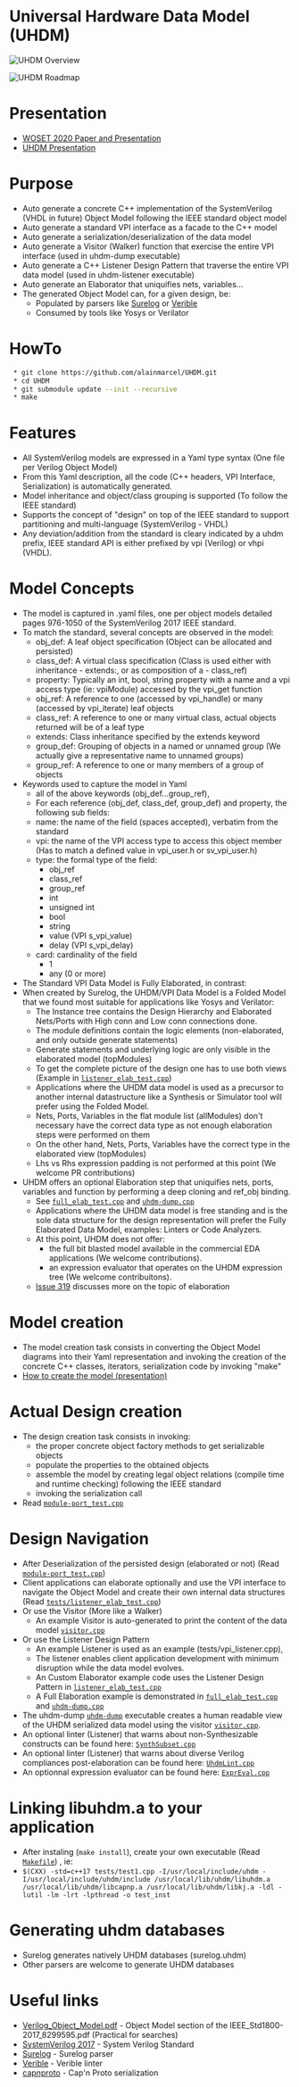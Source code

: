 # Universal Hardware Data Model (UHDM)


![UHDM Overview](/images/UHDM.png)

![UHDM Roadmap](/images/UHDM_future.png)

# Presentation
* [WOSET 2020 Paper and Presentation](https://woset-workshop.github.io/WOSET2020.html#article-10)
* [UHDM Presentation](https://docs.google.com/presentation/d/1evu8aBWMFwi_UrK-DfWXowfsXM4Bp9knQuHV24lwkPc/edit#slide=id.p)

# Purpose

 * Auto generate a concrete C++ implementation of the SystemVerilog (VHDL in future) Object Model following the IEEE standard object model
 * Auto generate a standard VPI interface as a facade to the C++ model
 * Auto generate a serialization/deserialization of the data model
 * Auto generate a Visitor (Walker) function that exercise the entire VPI interface (used in uhdm-dump executable)
 * Auto generate a C++ Listener Design Pattern that traverse the entire VPI data model (used in uhdm-listener executable)
 * Auto generate an Elaborator that uniquifies nets, variables...
 * The generated Object Model can, for a given design, be:
    * Populated by parsers like [Surelog](https://github.com/alainmarcel/Surelog/) or [Verible](https://github.com/google/verible)
    * Consumed by tools like Yosys or Verilator

# HowTo

```bash
 * git clone https://github.com/alainmarcel/UHDM.git
 * cd UHDM
 * git submodule update --init --recursive
 * make
```

# Features
 * All SystemVerilog models are expressed in a Yaml type syntax (One file per Verilog Object Model)
 * From this Yaml description, all the code (C++ headers, VPI Interface, Serialization) is automatically generated.
 * Model inheritance and object/class grouping is supported (To follow the IEEE standard)
 * Supports the concept of "design" on top of the IEEE standard to support partitioning and multi-language (SystemVerilog - VHDL)
 * Any deviation/addition from the standard is cleary indicated by a uhdm prefix, IEEE standard API is either prefixed by vpi (Verilog) or vhpi (VHDL).


# Model Concepts
 * The model is captured in .yaml files, one per object models detailed pages 976-1050 of the SystemVerilog 2017 IEEE standard.
 * To match the standard, several concepts are observed in the model:
    * obj_def: A leaf object specification (Object can be allocated and persisted)
    * class_def: A virtual class specification (Class is used either with inheritance - extends:, or as composition of a - class_ref)
    * property: Typically an int, bool, string property with a name and a vpi access type (ie: vpiModule) accessed by the vpi_get function
    * obj_ref: A reference to one (accessed by vpi_handle) or many (accessed by vpi_iterate) leaf objects
    * class_ref: A reference to one or many virtual class, actual objects returned will be of a leaf type
    * extends: Class inheritance specified by the extends keyword
    * group_def: Grouping of objects in a named or unnamed group (We actually give a representative name to unnamed groups)
    * group_ref: A reference to one or many members of a group of objects
 * Keywords used to capture the model in Yaml
    * all of the above keywords (obj_def...group_ref),
    * For each reference (obj_def, class_def, group_def) and property, the following sub fields:
    * name: the name of the field (spaces accepted), verbatim from the standard
    * vpi: the name of the VPI access type to access this object member (Has to match a defined value in vpi_user.h or sv_vpi_user.h)
    * type: the formal type of the field:
      * obj_ref
      * class_ref
      * group_ref
      * int
      * unsigned int
      * bool
      * string
      * value (VPI s_vpi_value)
      * delay (VPI s_vpi_delay)
    * card: cardinality of the field
      * 1
      * any (0 or more)
 * The Standard VPI Data Model is Fully Elaborated, in contrast:
 * When created by Surelog, the UHDM/VPI Data Model is a Folded Model that we found most suitable for applications like Yosys and Verilator:
    * The Instance tree contains the Design Hierarchy and Elaborated Nets/Ports with High conn and Low conn connections done.
    * The module definitions contain the logic elements (non-elaborated, and only outside generate statements)
    * Generate statements and underlying logic are only visible in the elaborated model (topModules)
    * To get the complete picture of the design one has to use both views (Example in [`listener_elab_test.cpp`](tests/listener_elab_test.cpp))
    * Applications where the UHDM data model is used as a precursor to another internal datastructure like a Synthesis or Simulator tool will prefer using the Folded Model.
    * Nets, Ports, Variables in the flat module list (allModules) don't necessary have the correct data type as not enough elaboration steps were performed on them
    * On the other hand, Nets, Ports, Variables have the correct type in the elaborated view (topModules)
    * Lhs vs Rhs expression padding is not performed at this point (We welcome PR contributions)
 * UHDM offers an optional Elaboration step that uniquifies nets, ports, variables and function by performing a deep cloning and ref_obj binding.
    * See [`full_elab_test.cpp`](tests/full_elab_test.cpp) and [`uhdm-dump.cpp`](util/uhdm-dump.cpp)
    * Applications where the UHDM data model is free standing and is the sole data structure for the design representation will prefer the Fully Elaborated Data Model, examples: Linters or Code Analyzers.
    * At this point, UHDM does not offer:
       * the full bit blasted model available in the commercial EDA applications (We welcome contributions).
       * an expression evaluator that operates on the UHDM expression tree (We welcome contribuitons).
    * [Issue 319](https://github.com/chipsalliance/UHDM/issues/319) discusses more on the topic of elaboration
    
# Model creation
 * The model creation task consists in converting the Object Model diagrams into their Yaml representation and invoking the creation of the concrete
 C++ classes, iterators, serialization code by invoking "make"
 * [How to create the model (presentation)](https://docs.google.com/presentation/d/1SGpgeeWmxJ-1AU8EKABrTyKwcfHOe-pfK8yXArTKIz8/edit?usp=sharing)


# Actual Design creation
 * The design creation task consists in invoking:
   * the proper concrete object factory methods to get serializable objects
   * populate the properties to the obtained objects
   * assemble the model by creating legal object relations (compile time and runtime checking) following the IEEE standard
   * invoking the serialization call
 * Read [`module-port_test.cpp`](tests/module-port_test.cpp)


# Design Navigation
 * After Deserialization of the persisted design (elaborated or not) (Read [`module-port_test.cpp`](tests/module-port_test.cpp))
 * Client applications can elaborate optionally and use the VPI interface to navigate the Object Model and create their own internal data structures (Read [`tests/listener_elab_test.cpp`](tests/listener_elab_test.cpp))
 * Or use the Visitor (More like a Walker)
   * An example Visitor is auto-generated to print the content of the data model [`visitor.cpp`](templates/vpi_visitor.cpp)
 * Or use the Listener Design Pattern
   * An example Listener is used as an example (tests/vpi_listener.cpp),
   * The listener enables client application development with minimum disruption while the data model evolves.
   * An Custom Elaborator example code uses the Listener Design Pattern in [`listener_elab_test.cpp`](tests/listener_elab_test.cpp)
   * A Full Elaboration example is demonstrated in [`full_elab_test.cpp`](tests/full_elab_test.cpp) and [`uhdm-dump.cpp`](util/uhdm-dump.cpp)
 * The uhdm-dump [`uhdm-dump`](util/uhdm-dump.cpp) executable creates a human readable view of the UHDM serialized data model using the visitor [`visitor.cpp`](templates/vpi_visitor.cpp).
 * An optional linter (Listener) that warns about non-Synthesizable constructs can be found here: [`SynthSubset.cpp`](templates/SynthSubset.cpp)
 * An optional linter (Listener) that warns about diverse Verilog compliances post-elaboration can be found here: [`UhdmLint.cpp`](templates/UhdmLint.cpp)
 * An optionnal expression evaluator can be found here: [`ExprEval.cpp`](templates/ExprEval.cpp)


# Linking libuhdm.a to your application
 * After instaling (`make install`), create your own executable (Read [`Makefile`](Makefile)) , ie:
 * `$(CXX) -std=c++17 tests/test1.cpp -I/usr/local/include/uhdm -I/usr/local/include/uhdm/include /usr/local/lib/uhdm/libuhdm.a /usr/local/lib/uhdm/libcapnp.a /usr/local/lib/uhdm/libkj.a -ldl -lutil -lm -lrt -lpthread -o test_inst`


# Generating uhdm databases
 * Surelog generates natively UHDM databases (surelog.uhdm)
 * Other parsers are welcome to generate UHDM databases


# Useful links
* [Verilog_Object_Model.pdf](third_party/Verilog_Object_Model.pdf) - Object Model section of the IEEE_Std1800-2017_8299595.pdf (Practical for searches)
* [SystemVerilog 2017](http://ecee.colorado.edu/~mathys/ecen2350/IntelSoftware/pdf/IEEE_Std1800-2017_8299595.pdf) - System Verilog Standard
* [Surelog](https://github.com/alainmarcel/Surelog/) - Surelog parser
* [Verible](https://github.com/google/verible) - Verible linter
* [capnproto](https://capnproto.org/) - Cap'n Proto serialization
